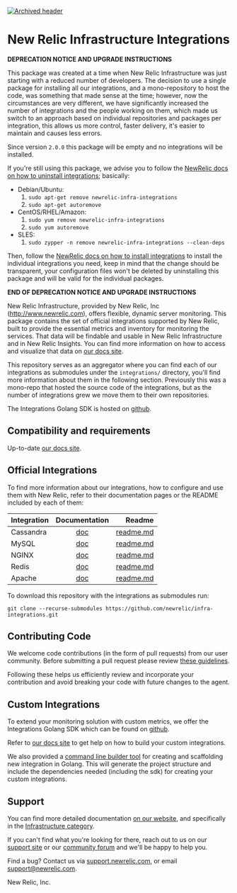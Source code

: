 [![Archived header](https://github.com/newrelic/open-source-office/raw/master/examples/categories/images/Archived.png)](https://github.com/newrelic/open-source-office/blob/master/examples/categories/index.md#archived)

# New Relic Infrastructure Integrations

**DEPRECATION NOTICE AND UPGRADE INSTRUCTIONS**

This package was created at a time when New Relic Infrastructure was just
starting with a reduced number of developers. The decision to use a single 
package for installing all our integrations, and a mono-repository to host the
code, was something that made sense at the time; however, now the circumstances
are very different, we have significantly increased the number of integrations 
and the people working on them, which made us switch to an approach based on
individual repositories and packages per integration, this allows us more 
control, faster delivery, it's easier to maintain and causes less errors.

Since version `2.0.0` this package will be empty and no integrations will be 
installed. 

If you're still using this package, we advise you to follow the [NewRelic docs
on how to uninstall integrations][1]; basically:

- Debian/Ubuntu:
	1. `sudo apt-get remove newrelic-infra-integrations`
	1. `sudo apt-get autoremove`
- CentOS/RHEL/Amazon:
	1. `sudo yum remove newrelic-infra-integrations`
	1. `sudo yum autoremove`
- SLES:
	1. `sudo zypper -n remove newrelic-infra-integrations --clean-deps`

Then, follow the [NewRelic docs on how to install integrations][2] to install
the individual integrations you need, keep in mind that the change should be
transparent, your configuration files won't be deleted by uninstalling
this package and will be valid for the individual packages.

**END OF DEPRECATION NOTICE AND UPGRADE INSTRUCTIONS**

New Relic Infrastructure, provided by New Relic, Inc (http://www.newrelic.com),
offers flexible, dynamic server monitoring. This package contains the set of
official integrations supported by New Relic, built to provide the essential
metrics and inventory for monitoring the services. That data will be findable and
usable in New Relic Infrastructure and in New Relic Insights. You can find more
information on how to access and visualize that data on [our docs site](https://docs.newrelic.com/docs/find-use-infrastructure-integration-data).

This repository serves as an aggregator where you can find each of our
integrations as submodules under the `integrations/` directory, you'll find
more information about them in the following section. Previously this was a
mono-repo that hosted the source code of the integrations, but as the number of
integrations grew we move them to their own repositories.

The Integrations Golang SDK is hosted on [github](https://github.com/newrelic/infra-integrations-sdk).

## Compatibility and requirements

Up-to-date [our docs site](https://docs.newrelic.com/docs/compatibility-requirements-infrastructure-integration-sdk).

## Official Integrations

To find more information about our integrations, how to configure and use them
with New Relic, refer to their documentation pages or the README included by
each of them:

| Integration 	| Documentation 																		| Readme  |
| ------------- |:-------------:																		| -----:|
| Cassandra 	| [doc](https://docs.newrelic.com/docs/cassandra-integration-new-relic-infrastructure) 	| [readme.md](https://github.com/newrelic/nri-cassandra/README.md) |
| MySQL 		| [doc](https://docs.newrelic.com/docs/mysql-integration-new-relic-infrastructure) 		| [readme.md](https://github.com/newrelic/nri-mysql/README.md) |
| NGINX 		| [doc](https://docs.newrelic.com/docs/nginx-integration-new-relic-infrastructure) 		| [readme.md](https://github.com/newrelic/nri-nginx/README.md) |
| Redis 		| [doc](https://docs.newrelic.com/docs/redis-integration-new-relic-infrastructure) 		| [readme.md](https://github.com/newrelic/nri-redis/README.md) |
| Apache 		| [doc](https://docs.newrelic.com/docs/apache-integration-new-relic-infrastructure) 	| [readme.md](https://github.com/newrelic/nri-apache/README.md) |

To download this repository with the integrations as submodules run:

```
git clone --recurse-submodules https://github.com/newrelic/infra-integrations.git
```

## Contributing Code

We welcome code contributions (in the form of pull requests) from our user
community. Before submitting a pull request please review [these guidelines](https://github.com/newrelic/infra-integrations/blob/master/CONTRIBUTING.md).

Following these helps us efficiently review and incorporate your contribution
and avoid breaking your code with future changes to the agent.

## Custom Integrations

To extend your monitoring solution with custom metrics, we offer the Integrations
Golang SDK which can be found on [github](https://github.com/newrelic/infra-integrations-sdk).

Refer to [our docs site](https://docs.newrelic.com/docs/infrastructure/integrations-sdk/get-started/intro-infrastructure-integrations-sdk)
to get help on how to build your custom integrations.

We also provided a [command line builder tool](https://github.com/newrelic/nr-integrations-builder)
for creating and scaffolding new integration in Golang. This will generate the
project structure and include the dependencies needed (including the
sdk) for creating your custom integrations.

## Support

You can find more detailed documentation [on our website](http://newrelic.com/docs),
and specifically in the [Infrastructure category](https://docs.newrelic.com/docs/infrastructure).

If you can't find what you're looking for there, reach out to us on our [support
site](http://support.newrelic.com/) or our [community forum](http://forum.newrelic.com)
and we'll be happy to help you.

Find a bug? Contact us via [support.newrelic.com](http://support.newrelic.com/),
or email support@newrelic.com.

New Relic, Inc.

[1]: https://docs.newrelic.com/docs/infrastructure/new-relic-infrastructure/installation/uninstall-infrastructure-agent#uninstall-integrations
[2]: https://docs.newrelic.com/docs/integrations/host-integrations/installation/install-host-integrations-built-new-relic
